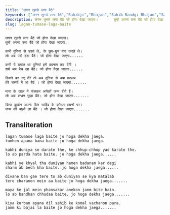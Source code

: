```yaml
---
title: "लगन तुमसे लगा बैठे"
keywords: ["लगन तुमसे लगा बैठे","Sahibji","Bhajan","Sahib Bandgi Bhajan","Sant Kabir Bhajan","bhajan lyrics","साहिब बंदगी भजन","भजन"]
description: लगन तुमसे लगा बैठे जो होगा देखा जाएगा।       तुम्हें अपना बना बैठे जो होगा देखा जाएगा.          कभी दुनिया से डरते थे, के छुप-छुप याद करते थे।
slug: lagan-tumase-laga-baite
---
```


    
    लगन तुमसे लगा बैठे जो होगा देखा जाएगा।  
    तुम्हें अपना बना बैठे जो होगा देखा जाएगा.  
  
    कभी दुनिया से डरते थे, के छुप-छुप याद करते थे।  
    लो अब पर्दा हटा बैठे। जो होगा देखा जाएगा......  
  
    कभी ये ख्याल था दुनियां हमें बदनाम कर देगी ।  
    शर्म अब बेच खा बैठे। जो होगा देखा जाएगा......  
  
    दिवाने बन गए तेरे तो अब दुनियां से क्या मतलब  
    तेरे चरणों में आ बैठे । जो होगा देखा जाएगा.......  
  
    माया के जाल में फंसकर अनेकों जन्म बीते हैं।  
    लो अब बन्धन छुड़ा बैठे। जो होगा देखा जाएगा.......  
  
    किया कुर्बान अपना दिल साहिब के कोमल वचनों पर।  
    जन्म की बाज़ी ला बैठे । जो होगा देखा जाएगा.......  


## Transliteration
    
    lagan tumase laga baite jo hoga dekha jaega.  
    tumhen apana bana baite jo hoga dekha jaega.  
  
    kabhi duniya se darate the, ke chhup-chhup yad karate the.  
    lo ab parda hata baite. jo hoga dekha jaega......  
  
    kabhi ye khyal tha duniyan hamen badanam kar degi  
    sharm ab bech kha baite. jo hoga dekha jaega......  
  
    divane ban gae tere to ab duniyan se kya matalab  
    tere charanon mein aa baite jo hoga dekha jaega.......  
  
    maya ke jal mein phansakar anekon janm bite hain.  
    lo ab bandhan chhudaa baite. jo hoga dekha jaega.......  
  
    kiya kurban apana dil sahib ke komal vachanon para.  
    janm ki bajai la baite jo hoga dekha jaega.......  

  